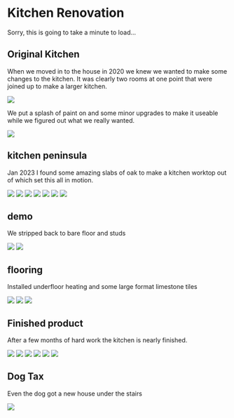 # Kitchen Renovation

Sorry, this is going to take a minute to load...

## Original Kitchen

When we moved in to the house in 2020 we knew we wanted to make 
some changes to the kitchen. It was clearly two rooms at one point 
that were joined up to make a larger kitchen.

![](images/2020.png)

We put a splash of paint on and some minor upgrades to make it 
useable while we figured out what we really wanted. 

![](images/start.png)

## kitchen peninsula

Jan 2023 I found some amazing slabs of oak to make a kitchen 
worktop out of which set this all in motion.

![](images/slabs.png)
![](images/table-slabs.png)
![](images/table-resin.png)
![](images/table-jig.png)
![](images/table-flat.png)
![](images/table-sanding.png)
![](images/table-profile.png)

## demo 

We stripped back to bare floor and studs

![](images/stripped-1.png)
![](images/stripped-2.png)

## flooring

Installed underfloor heating and some large format limestone tiles

![](images/underfloor-heating.png)
![](images/tile-prep.png)
![](images/tile.png)

## Finished product

After a few months of hard work the kitchen is nearly finished.

![](images/finished-1.png)
![](images/finished-2.png)
![](images/finished-3.png)
![](images/finished-4.png)
![](images/finished-5.png)
![](images/finished-6.png)

## Dog Tax

Even the dog got a new house under the stairs

![](images/dog.png)
